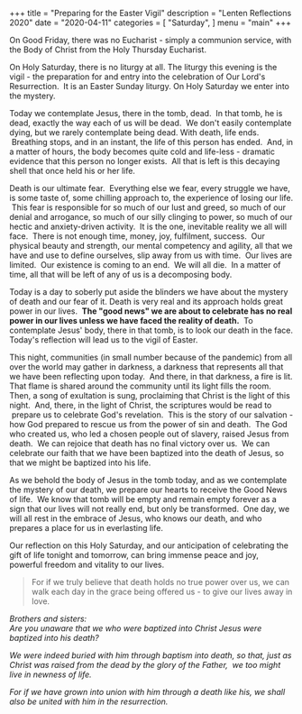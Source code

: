 +++
title = "Preparing for the Easter Vigil"
description = "Lenten Reflections 2020"
date = "2020-04-11"
categories = [
    "Saturday",
]
menu = "main"
+++

On Good Friday, there was no Eucharist - simply a communion service, with the Body of Christ from the Holy Thursday Eucharist. 

On Holy Saturday, there is no liturgy at all. The liturgy this evening is the vigil - the preparation for and entry into the celebration of Our Lord's Resurrection.  It is an Easter Sunday liturgy. On Holy Saturday we enter into the mystery.  

Today we contemplate Jesus, there in the tomb, dead.  In that tomb, he is dead, exactly the way each of us will be dead.  We don't easily contemplate dying, but we rarely contemplate being dead. With death, life ends.  Breathing stops, and in an instant, the life of this person has ended.  And, in a matter of hours, the body becomes quite cold and life-less - dramatic evidence that this person no longer exists.  All that is left is this decaying shell that once held his or her life. 

Death is our ultimate fear.  Everything else we fear, every struggle we have, is some taste of, some chilling approach to, the experience of losing our life.  This fear is responsible for so much of our lust and greed, so much of our denial and arrogance, so much of our silly clinging to power, so much of our hectic and anxiety-driven activity.  It is the one, inevitable reality we all will face.  There is not enough time, money, joy, fulfilment, success.  Our physical beauty and strength, our mental competency and agility, all that we have and use to define ourselves, slip away from us with time.  Our lives are limited.  Our existence is coming to an end.  We will all die.  In a matter of time, all that will be left of any of us is a decomposing body.

Today is a day to soberly put aside the blinders we have about the mystery of death and our fear of it. Death is very real and its approach holds great power in our lives.  **The "good news" we are about to celebrate has no real power in our lives unless we have faced the reality of death.**  To contemplate Jesus' body, there in that tomb, is to look our death in the face. Today's reflection will lead us to the vigil of Easter.  

This night, communities (in small number because of the pandemic) from all over the world may gather in darkness, a darkness that represents all that we have been reflecting upon today.  And there, in that darkness, a fire is lit. That flame is shared around the community until its light fills the room. Then, a song of exultation is sung, proclaiming that Christ is the light of this night.  And, there, in the light of Christ, the scriptures would be read to  prepare us to celebrate God's revelation.  This is the story of our salvation - how God prepared to rescue us from the power of sin and death.  The God who created us, who led a chosen people out of slavery, raised Jesus from death.  We can rejoice that death has no final victory over us.  We can celebrate our faith that we have been baptized into the death of Jesus, so that we might be baptized into his life.

As we behold the body of Jesus in the tomb today, and as we contemplate the mystery of our death, we prepare our hearts to receive the Good News of life.  We know that tomb will be empty and remain empty forever as a sign that our lives will not really end, but only be transformed.  One day, we will all rest in the embrace of Jesus, who knows our death, and who prepares a place for us in everlasting life.  

Our reflection on this Holy Saturday, and our anticipation of celebrating the gift of life tonight and tomorrow, can bring immense peace and joy, powerful freedom and vitality to our lives. 
>For if we truly believe that death holds no true power over us, we can walk each day in the grace being offered us - to give our lives away in love.

_Brothers and sisters:_   
_Are you unaware that we who were baptized into Christ Jesus were baptized into his death?_ 

_We were indeed buried with him through baptism into death, so that, just as Christ was raised from the dead by the glory of the Father,  we too might live in newness of life._

_For if we have grown into union with him through a death like his, we shall also be united with him in the resurrection._